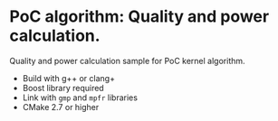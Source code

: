 # PoC algorithm: Quality and power calculation.

Quality and power calculation sample for PoC kernel algorithm.

* Build with g++ or clang+
* Boost library required
* Link with `gmp` and `mpfr` libraries
* CMake 2.7 or higher

